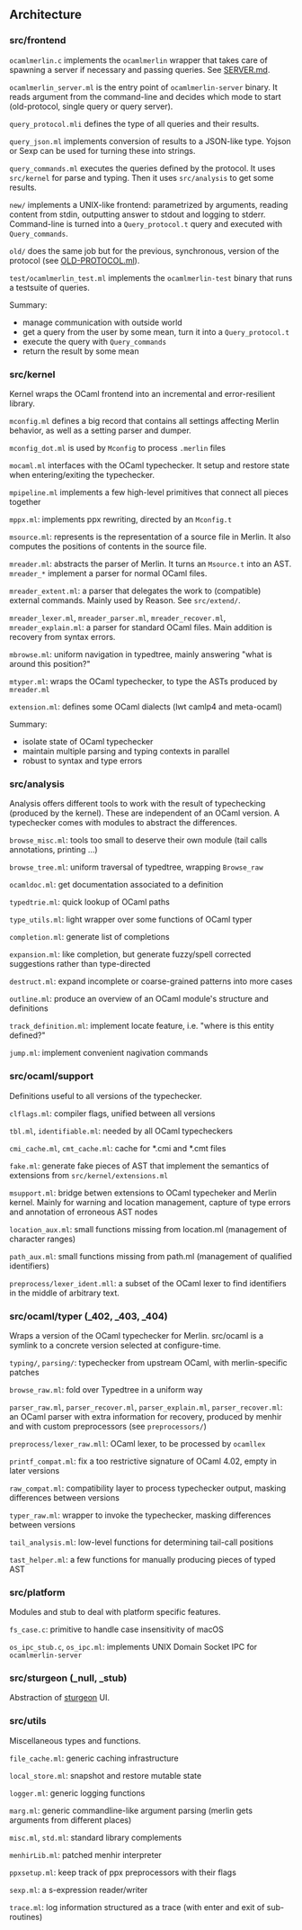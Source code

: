 Architecture
------------

### src/frontend

`ocamlmerlin.c` implements the `ocamlmerlin` wrapper that takes care of
spawning a server if necessary and passing queries. See [SERVER.md](SERVER.md).

`ocamlmerlin_server.ml` is the entry point of `ocamlmerlin-server` binary. It
reads argument from the command-line and decides which mode to start
(old-protocol, single query or query server).

`query_protocol.mli` defines the type of all queries and their results.

`query_json.ml` implements conversion of results to a JSON-like type. Yojson or
Sexp can be used for turning these into strings.

`query_commands.ml` executes the queries defined by the protocol. It uses
`src/kernel` for parse and typing. Then it uses `src/analysis` to get some
results.

`new/` implements a UNIX-like frontend: parametrized by arguments, reading
content from stdin, outputting answer to stdout and logging to stderr.
Command-line is turned into a `Query_protocol.t` query and executed with
`Query_commands`.

`old/` does the same job but for the previous, synchronous, version of the
protocol (see [OLD-PROTOCOL.ml](OLD-PROTOCOL.md)).

`test/ocamlmerlin_test.ml` implements the `ocamlmerlin-test` binary that runs a
testsuite of queries. 

Summary:
* manage communication with outside world
* get a query from the user by some mean, turn it into a `Query_protocol.t`
* execute the query with `Query_commands`
* return the result by some mean

### src/kernel

Kernel wraps the OCaml frontend into an incremental and error-resilient
library.

`mconfig.ml` defines a big record that contains all settings affecting Merlin
behavior, as well as a setting parser and dumper.

`mconfig_dot.ml` is used by `Mconfig` to process `.merlin` files

`mocaml.ml` interfaces with the OCaml typechecker. It setup and restore state
when entering/exiting the typechecker.

`mpipeline.ml` implements a few high-level primitives that connect all pieces
together

`mppx.ml`: implements ppx rewriting, directed by an `Mconfig.t`

`msource.ml`: represents is the representation of a source file in Merlin. It
also computes the positions of contents in the source file. 

`mreader.ml`: abstracts the parser of Merlin. It turns an `Msource.t` into an
AST. `mreader_*` implement a parser for normal OCaml files. 

`mreader_extent.ml`: a parser that delegates the work to (compatible) external
commands. Mainly used by Reason. See `src/extend/`.

`mreader_lexer.ml`, `mreader_parser.ml`, `mreader_recover.ml`,
`mreader_explain.ml`: a parser for standard OCaml files. Main addition is
recovery from syntax errors.

`mbrowse.ml`: uniform navigation in typedtree, mainly answering "what is around
this position?"

`mtyper.ml`: wraps the OCaml typechecker, to type the ASTs produced by
`mreader.ml`

`extension.ml`: defines some OCaml dialects (lwt camlp4 and meta-ocaml)

Summary:
* isolate state of OCaml typechecker
* maintain multiple parsing and typing contexts in parallel
* robust to syntax and type errors

### src/analysis

Analysis offers different tools to work with the result of typechecking
(produced by the kernel).
These are independent of an OCaml version. A typechecker comes with modules to
abstract the differences.

`browse_misc.ml`: tools too small to deserve their own module (tail calls
annotations, printing ...)

`browse_tree.ml`: uniform traversal of typedtree, wrapping `Browse_raw`

`ocamldoc.ml`: get documentation associated to a definition

`typedtrie.ml`: quick lookup of OCaml paths

`type_utils.ml`: light wrapper over some functions of OCaml typer

`completion.ml`: generate list of completions

`expansion.ml`: like completion, but generate fuzzy/spell corrected suggestions rather than type-directed

`destruct.ml`: expand incomplete or coarse-grained patterns into more cases

`outline.ml`: produce an overview of an OCaml module's structure and definitions 

`track_definition.ml`: implement locate feature, i.e. "where is this entity defined?"

`jump.ml`: implement convenient nagivation commands

### src/ocaml/support

Definitions useful to all versions of the typechecker.

`clflags.ml`: compiler flags, unified between all versions

`tbl.ml`, `identifiable.ml`: needed by all OCaml typecheckers

`cmi_cache.ml`, `cmt_cache.ml`: cache for \*.cmi and \*.cmt files

`fake.ml`: generate fake pieces of AST that implement the semantics of
extensions from `src/kernel/extensions.ml`

`msupport.ml`: bridge betwen extensions to OCaml typecheker and Merlin kernel.
Mainly for warning and location management, capture of type errors and
annotation of erroneous AST nodes

`location_aux.ml`: small functions missing from location.ml (management of
character ranges)

`path_aux.ml`: small functions missing from path.ml (management of qualified
identifiers)

`preprocess/lexer_ident.mll`: a subset of the OCaml lexer to find identifiers
in the middle of arbitrary text.

### src/ocaml/typer (\_402, \_403, \_404)

Wraps a version of the OCaml typechecker for Merlin.
src/ocaml is a symlink to a concrete version selected at configure-time.

`typing/`, `parsing/`: typechecker from upstream OCaml, with merlin-specific patches

`browse_raw.ml`: fold over Typedtree in a uniform way

`parser_raw.ml`, `parser_recover.ml`, `parser_explain.ml`, `parser_recover.ml`:
an OCaml parser with extra information for recovery, produced by menhir and
with custom preprocessors (see `preprocessors/`)

`preprocess/lexer_raw.mll`: OCaml lexer, to be processed by `ocamllex`

`printf_compat.ml`: fix a too restrictive signature of OCaml 4.02, empty in
later versions

`raw_compat.ml`: compatibility layer to process typechecker output, masking differences between versions

`typer_raw.ml`: wrapper to invoke the typechecker, masking differences between versions

`tail_analysis.ml`: low-level functions for determining tail-call positions

`tast_helper.ml`: a few functions for manually producing pieces of typed AST 

### src/platform

Modules and stub to deal with platform specific features.

`fs_case.c`: primitive to handle case insensitivity of macOS

`os_ipc_stub.c`, `os_ipc.ml`: implements UNIX Domain Socket IPC for
`ocamlmerlin-server`

### src/sturgeon (\_null, \_stub)

Abstraction of [sturgeon](https://github.com/let-def/sturgeon) UI.

### src/utils

Miscellaneous types and functions.

`file_cache.ml`: generic caching infrastructure

`local_store.ml`: snapshot and restore mutable state 

`logger.ml`: generic logging functions

`marg.ml`: generic commandline-like argument parsing (merlin gets arguments
from different places)

`misc.ml`, `std.ml`: standard library complements

`menhirLib.ml`: patched menhir interpreter

`ppxsetup.ml`: keep track of ppx preprocessors with their flags

`sexp.ml`: a s-expression reader/writer

`trace.ml`: log information structured as a trace (with enter and exit of
sub-routines)
